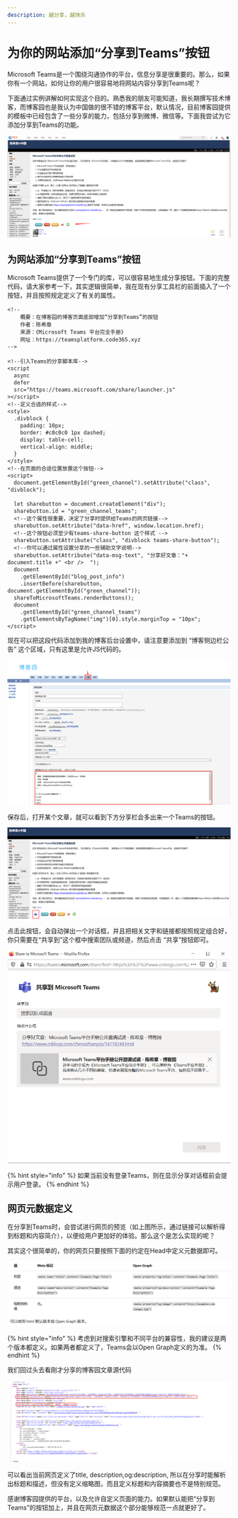 ```yaml
---
description: 越分享，越快乐
---
```


# 为你的网站添加“分享到Teams”按钮

Microsoft Teams是一个围绕沟通协作的平台，信息分享是很重要的。那么，如果你有一个网站，如何让你的用户很容易地将网站内容分享到Teams呢？

下面通过实例讲解如何实现这个目的。熟悉我的朋友可能知道，我长期撰写技术博客，而博客园也是我认为中国做的很不错的博客平台，默认情况，目前博客园提供的模板中已经包含了一些分享的能力，包括分享到微博、微信等。下面我尝试为它添加分享到Teams的功能。

![](../.gitbook/assets/tu-pian-%20%28270%29.png)

## 为网站添加“分享到Teams”按钮

Microsoft Teams提供了一个专门的库，可以很容易地生成分享按钮。下面的完整代码，请大家参考一下，其实逻辑很简单，我在现有分享工具栏的前面插入了一个按钮，并且按照规定定义了有关的属性。

```markup
<!--
    概要：在博客园的博客页面底部增加“分享到Teams”的按钮
    作者：陈希章
    来源：《Microsoft Teams 平台完全手册》
    网址：https://teamsplatform.code365.xyz
-->

<!--引入Teams的分享脚本库-->
<script
  async
  defer
  src="https://teams.microsoft.com/share/launcher.js"
></script>
<!--定义合适的样式-->
<style>
  .divblock {
    padding: 10px;
    border: #c0c0c0 1px dashed;
    display: table-cell;
    vertical-align: middle;
  }
</style>
<!--在页面的合适位置放置这个按钮-->
<script>
  document.getElementById("green_channel").setAttribute("class", "divblock");

  let sharebutton = document.createElement("div");
  sharebutton.id = "green_channel_teams";
  <!--这个属性很重要，决定了分享时提供给Teams的网页链接-->
  sharebutton.setAttribute("data-href", window.location.href);
  <!--这个按钮必须至少有teams-share-button 这个样式 -->
  sharebutton.setAttribute("class", "divblock teams-share-button");
  <!--你可以通过属性设置分享的一些辅助文字说明-->
  sharebutton.setAttribute("data-msg-text", "分享好文章："+ document.title +" <br />  ");
  document
    .getElementById("blog_post_info")
    .insertBefore(sharebutton, document.getElementById("green_channel"));
  shareToMicrosoftTeams.renderButtons();
  document
    .getElementById("green_channel_teams")
    .getElementsByTagName("img")[0].style.marginTop = "10px";
</script>

```

现在可以把这段代码添加到我的博客后台设置中，请注意要添加到 “博客侧边栏公告” 这个区域，只有这里是允许JS代码的。

![](../.gitbook/assets/tu-pian-%20%28275%29.png)

保存后，打开某个文章，就可以看到下方分享栏会多出来一个Teams的按钮。

![](../.gitbook/assets/tu-pian-%20%28277%29.png)

点击此按钮，会自动弹出一个对话框，并且把相关文字和链接都按照规定组合好，你只需要在“共享到”这个框中搜索团队或频道，然后点击 “共享”按钮即可。

![](../.gitbook/assets/tu-pian-%20%28269%29.png)

{% hint style="info" %}
如果当前没有登录Teams，则在显示分享对话框前会提示用户登录。
{% endhint %}

## 网页元数据定义

在分享到Teams时，会尝试进行网页的预览（如上图所示，通过链接可以解析得到标题和内容简介），以便给用户更加好的体验。那么这个是怎么实现的呢？

其实这个很简单的，你的网页只要按照下面的约定在Head中定义元数据即可。

![](../.gitbook/assets/tu-pian-%20%28263%29.png)

{% hint style="info" %}
考虑到对搜索引擎和不同平台的兼容性，我的建议是两个版本都定义。如果两者都定义了，Teams会以Open Graph定义的为准。
{% endhint %}

我们回过头去看刚才分享的博客园文章源代码

![](../.gitbook/assets/tu-pian-%20%28258%29.png)

可以看出当前网页定义了title, description,og:description, 所以在分享时能解析出标题和描述，但没有定义缩略图，而且定义标题和内容摘要也不是特别规范。

感谢博客园提供的平台，以及允许自定义页面的能力。如果默认能把“分享到Teams”的按钮加上，并且在网页元数据这个部分能够规范一点就更好了。



